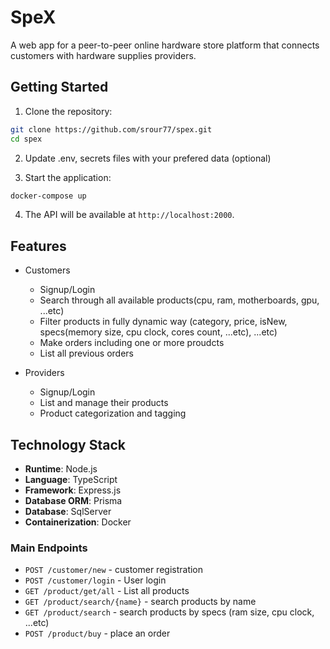 # SpeX

A web app for a peer-to-peer online hardware store platform that connects customers with hardware supplies providers.

## Getting Started

1. Clone the repository:

```bash
git clone https://github.com/srour77/spex.git
cd spex
```

2. Update .env, secrets files with your prefered data (optional)

3. Start the application:

```bash
docker-compose up
```

4. The API will be available at `http://localhost:2000`.

## Features

- Customers

  - Signup/Login
  - Search through all available products(cpu, ram, motherboards, gpu, ...etc)
  - Filter products in fully dynamic way (category, price, isNew, specs(memory size, cpu clock, cores count, ...etc), ...etc)
  - Make orders including one or more proudcts
  - List all previous orders

- Providers
  - Signup/Login
  - List and manage their products
  - Product categorization and tagging

## Technology Stack

- **Runtime**: Node.js
- **Language**: TypeScript
- **Framework**: Express.js
- **Database ORM**: Prisma
- **Database**: SqlServer
- **Containerization**: Docker

### Main Endpoints

- `POST /customer/new` - customer registration
- `POST /customer/login` - User login
- `GET /product/get/all` - List all products
- `GET /product/search/{name}` - search products by name
- `GET /product/search` - search products by specs (ram size, cpu clock, ...etc)
- `POST /product/buy` - place an order
